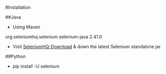 #Installation

##Java

- Using Maven

 <dependency>
        <groupId>org.seleniumhq.selenium</groupId>
        <artifactId>selenium-java</artifactId>
        <version>2.41.0</version>
  </dependency> 
    
- Visit [SeleniumHQ-Download](http://www.seleniumhq.org/download/) & down the latest Selenium standalone jar

##Python

- pip install -U selenium
